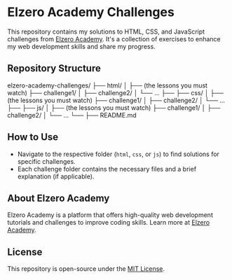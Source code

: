 # Elzero Academy Challenges

This repository contains my solutions to HTML, CSS, and JavaScript challenges from [Elzero Academy](https://elzero.org). It's a collection of exercises to enhance my web development skills and share my progress.

## Repository Structure

elzero-academy-challenges/ 
├── html/ │
├── (the lessons you must watch)
├── challenge1/ │ ├── challenge2/ │ └── ... ├──
├── css/ │
├── (the lessons you must watch)
├── challenge1/ │ ├── challenge2/ │ └── ... ├──
├── js/ │
├── (the lessons you must watch)
├── challenge1/ │ ├── challenge2/ │ └── ... └──
├── README.md

## How to Use

- Navigate to the respective folder (`html`, `css`, or `js`) to find solutions for specific challenges.
- Each challenge folder contains the necessary files and a brief explanation (if applicable).

## About Elzero Academy

Elzero Academy is a platform that offers high-quality web development tutorials and challenges to improve coding skills. Learn more at [Elzero Academy](https://elzero.org).

## License

This repository is open-source under the [MIT License](LICENSE).
